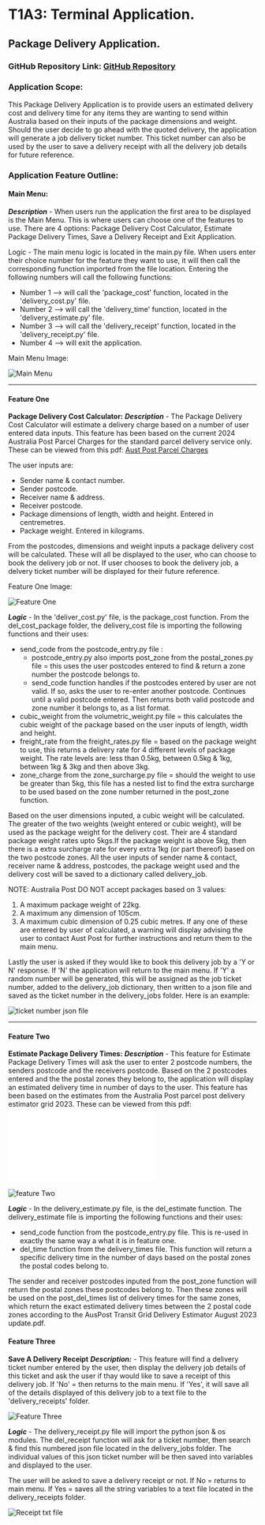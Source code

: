 # T1A3: Terminal Application.
## Package Delivery Application.

### GitHub Repository Link: [GitHub Repository](https://github.com/smallDazza/T1A3_Terminal_Application)

### Application Scope:

This Package Delivery Application is to provide users an estimated delivery cost and delivery time for any items they are wanting to send within Australia based on their inputs of the package dimensions and weight. Should the user decide to go ahead with the quoted delivery, the application will generate a job delivery ticket number. This ticket number can also be used by the user to save a delivery receipt with all the delivery job details for future reference.

### Application Feature Outline:
#### **Main Menu**: 
***Description*** - When users run the application the first area to be displayed is the Main Menu. This is where users can choose one of the features to use. There are 4 options: Package Delivery Cost Calculator, Estimate Package Delivery Times, Save a Delivery Receipt and Exit Application.

Logic - The main menu logic is located in the main.py file. When users enter their choice number for the feature they want to use, it will then call the corresponding function imported from the file location. Entering the following numbers will call the following functions:
 - Number 1 --> will call the 'package_cost' function, located in the 'delivery_cost.py' file.
 - Number 2 --> will call the 'delivery_time' function, located in the 'delivery_estimate.py' file.
 - Number 3 --> will call the 'delivery_receipt' function, located in the 'delivery_receipt.py' file.
 - Number 4 --> will exit the application.

Main Menu Image:

![Main Menu](./docs/App%20Main%20Menu.png)
____________________________________________________________

#### **Feature One**
**Package Delivery Cost Calculator:**
***Description*** - The Package Delivery Cost Calculator will estimate a delivery charge based on a number of user entered data inputs. This feature has been based on the current 2024 Australia Post Parcel Charges for the standard parcel delivery service only. These can be viewed from this pdf:
[Aust Post Parcel Charges](./docs/Australia%20Post%20Parcel%20Post%20Charges%20as%20at%203%20April%202024.pdf)

The user inputs are:
 - Sender name & contact number.
 - Sender postcode.
 - Receiver name & address.
 - Receiver postcode.
 - Package dimensions of length, width and height. Entered in centremetres.
 - Package weight. Entered in kilograms.

From the postcodes, dimensions and weight inputs a package delivery cost will be calculated.
These will all be displayed to the user, who can choose to book the delivery job or not.
If user chooses to book the delivery job, a delvery ticket number will be displayed for their future reference.

Feature One Image:

![Feature One](./docs/Feature%20One%20image.png)

***Logic*** - In the 'deliver_cost.py' file, is the package_cost function. From the del_cost_package folder, the delivery_cost file is importing the following functions and their uses:
 - send_code from the postcode_entry.py file :
    - postcode_entry.py also imports post_zone from the postal_zones.py file = this uses the user postcodes entered to find & return a zone number the postcode belongs to.
    - send_code function handles if the postcodes entered by user are not valid. If so, asks the user to re-enter another postcode. Continues until a valid postcode entered. Then returns both valid postcode and zone number it belongs to, as a list format.
 - cubic_weight from the volumetric_weight.py file = this calculates the cubic weight of the package based on the user inputs of length, width and height. 
 - freight_rate from the freight_rates.py file = based on the package weight to use, this returns a delivery rate for 4 different levels of package weight. The rate levels are: less than 0.5kg, between 0.5kg & 1kg, between 1kg & 3kg and then above 3kg. 
 - zone_charge from the zone_surcharge.py file = should the weight to use be greater than 5kg, this file has a nested list to find the extra surcharge to be used based on the zone number returned in the post_zone function.

Based on the user dimensions inputed, a cubic weight will be calculated. The greater of the two weights (weight entered or cubic weight), will be used as the package weight for the delivery cost. Their are 4 standard package weight rates upto 5kgs.If the package weight is above 5kg, then there is a extra surcharge rate for every extra 1kg (or part thereof) based on the two postcode zones.
All the user inputs of sender name & contact, receiver name & address, postcodes, the package weight used and the delivery cost will be saved to a dictionary called delivery_job.

NOTE:
Australia Post DO NOT accept packages based on 3 values:
1. A maximum package weight of 22kg.
2. A maximum any dimension of 105cm.
3. A maximum cubic dimension of 0.25 cubic metres.
If any one of these are entered by user of calculated, a warning will display advising the user to contact Aust Post for further instructions and return them to the main menu.

Lastly the user is asked if they would like to book this delivery job by a 'Y or N' response. If 'N' the application will return to the main menu. If 'Y' a random number will be generated, this will be assigned as the job ticket number, added to the delivery_job dictionary, then written to a json file and saved as the ticket number in the delivery_jobs folder. Here is an example: 

![ticket number json file](./docs/json%20file%20saved.png)
______________________________________________________________

#### **Feature Two**
**Estimate Package Delivery Times:**
***Description*** - This feature for Estimate Package Delivery Times will ask the user to enter 2 postcode numbers, the senders postcode and the receivers postcode. Based on the 2 postcodes entered and the the postal zones they belong to, the application will display an estimated delivery time in number of days to the user. This feature has been based on the estimates from the Australia Post parcel post delivery estimator grid 2023. These can be viewed from this pdf:
![Aust Post Parcel Delivery Estimates](./docs/AusPost%20Transit%20Grid%20Delivery%20Estimator%20August%202023%20update.pdf)

![feature Two](./docs/Feature%20Two%20image.png)

***Logic*** - In the delivery_estimate.py file, is the del_estimate function. The delivery_estimate file is importing the following functions and their uses:
- send_code function from the postcode_entry.py file. This is re-used in exactly the same way a what it is in feature one.
 - del_time function from the delivery_times file. This function will return a specific delivery time in the number of days based on the postal zones the postal codes belong to.

The sender and receiver postcodes inputed from the post_zone function will return the postal zones these postcodes belong to. Then these zones will be used on the post_del_times list of delivery times for the same zones, which return the exact estimated delivery times between the 2 postal code zones according to the AusPost Transit Grid Delivery Estimator August 2023 update.pdf.

#### **Feature Three**
**Save A Delivery Receipt**
***Description:*** - This feature will find a delivery ticket number entered by the user, then display the delivery job details of this ticket and ask the user if thay would like to save a receipt of this delivery job. If 'No' = then returns to the main menu. If 'Yes', it will save all of the details displayed of this delivery job to a text file to the 'delivery_receipts' folder.

![Feature Three](./docs/Feature%20Three%20image.png)

***Logic*** - The delivery_receipt.py file will import the python json & os modules. The del_receipt function will ask for a ticket number, then search & find this numbered json file located in the delivery_jobs folder. The individual values of this json ticket number will be then saved into variables and displayed to the user.

The user will be asked to save a delivery receipt or not. If No = returns to main menu. If Yes = saves all the string variables to a text file located in the delivery_receipts folder.

![Receipt txt file](./docs/Receipt%20text%20file%20saved.png)



